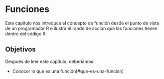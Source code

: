 
# Funciones

Este capítulo nos introduce el concepto de función  desde el punto de vista de un programador R e ilustra el rando de acción que las funciones tienen dentro del código R.

## Objetivos

Después de leer este capítulo, deberíamos:

- Conocer lo que es una función[#que-es-una-funcion]
